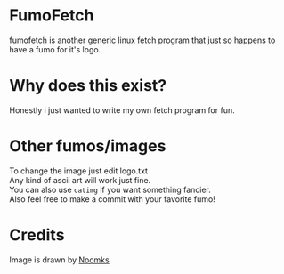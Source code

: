# FumoFetch
fumofetch is another generic linux fetch program that just so happens to have a fumo for it's logo.

# Why does this exist?
Honestly i just wanted to write my own fetch program for fun.

# Other fumos/images
To change the image just edit logo.txt<br>
Any kind of ascii art will work just fine.<br>
You can also use `catimg` if you want something fancier.<br>
Also feel free to make a commit with your favorite fumo!<br>

# Credits
Image is drawn by [Noomks](https://www.reddit.com/r/touhou/comments/136ntff/cirno_fumo_pixel_art/)<br>
